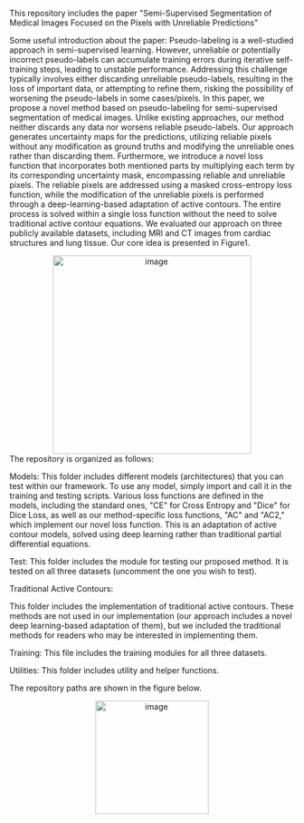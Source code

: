 This repository includes the paper "Semi-Supervised Segmentation of Medical Images Focused on the Pixels with Unreliable Predictions"

Some useful introduction about the paper: 
Pseudo-labeling is a well-studied approach in semi-supervised learning. However, unreliable or potentially incorrect pseudo-labels can accumulate training errors during iterative self-training steps, leading to unstable performance. Addressing this challenge typically involves either discarding unreliable pseudo-labels, resulting in the loss of important data, or attempting to refine them, risking the possibility of worsening the pseudo-labels in some cases/pixels. In this paper, we propose a novel method based on pseudo-labeling for semi-supervised segmentation of medical images. Unlike existing approaches, our method neither discards any data nor worsens reliable pseudo-labels. Our approach generates uncertainty maps for the predictions, utilizing reliable pixels without any modification as ground truths and modifying the unreliable ones rather than discarding them. Furthermore, we introduce a novel loss function that incorporates both mentioned parts by multiplying each term by its corresponding uncertainty mask, encompassing reliable and unreliable pixels. The reliable pixels are addressed using a masked cross-entropy loss function, while the modification of the unreliable pixels is performed through a deep-learning-based adaptation of active contours. The entire process is solved within a single loss function without the need to solve traditional active contour equations. We evaluated our approach on three publicly available datasets, including MRI and CT images from cardiac structures and lung tissue. Our core idea is presented in Figure1.

<div align="center">
    <img src="https://github.com/user-attachments/assets/e176909d-b472-475c-b817-129daa0a113b" alt="image" width="350" height="auto">
</div>
The repository is organized as follows:

Models:
This folder includes different models (architectures) that you can test within our framework. To use any model, simply import and call it in the training and testing scripts. Various loss functions are defined in the models, including the standard ones, "CE" for Cross Entropy and "Dice" for Dice Loss, as well as our method-specific loss functions, "AC" and "AC2," which implement our novel loss function. This is an adaptation of active contour models, solved using deep learning rather than traditional partial differential equations.

Test:
This folder includes the module for testing our proposed method. It is tested on all three datasets (uncomment the one you wish to test).

Traditional Active Contours:

This folder includes the implementation of traditional active contours. These methods are not used in our implementation (our approach includes a novel deep learning-based adaptation of them), but we included the traditional methods for readers who may be interested in implementing them.

Training:
This file includes the training modules for all three datasets.

Utilities:
This folder includes utility and helper functions.

The repository paths are shown in the figure below.
<div align="center">
    <img width="200" alt="image" src="https://github.com/user-attachments/assets/3547274c-a277-491d-8b91-416d646d34f9">
</div>


